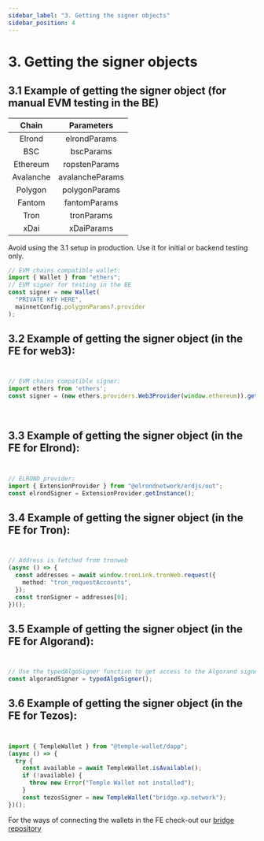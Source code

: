 ```yaml
---
sidebar_label: "3. Getting the signer objects"
sidebar_position: 4
---
```


# 3. Getting the signer objects

## 3.1 Example of getting the signer object (for manual EVM testing in the BE)

| Chain | Parameters |
|:-----:|:-----:|
| Elrond | elrondParams |
| BSC | bscParams |
| Ethereum | ropstenParams |
| Avalanche | avalancheParams |
| Polygon | polygonParams |
| Fantom | fantomParams |
| Tron | tronParams |
| xDai | xDaiParams |

Avoid using the 3.1 setup in production. Use it for initial or backend testing only.

```javascript
// EVM chains compatible wallet:
import { Wallet } from "ethers";
// EVM signer for testing in the BE
const signer = new Wallet(
  "PRIVATE KEY HERE",
  mainnetConfig.polygonParams?.provider
);
```

## 3.2 Example of getting the signer object (in the FE for web3):<br/><br/>

```typescript
// EVM chains compatible signer:
import ethers from 'ethers';
const signer = (new ethers.providers.Web3Provider(window.ethereum)).getSigner();
```
<br/>

## 3.3 Example of getting the signer object (in the FE for Elrond):<br/><br/>
```typescript
// ELROND provider:
import { ExtensionProvider } from "@elrondnetwork/erdjs/out";
const elrondSigner = ExtensionProvider.getInstance();
```

## 3.4 Example of getting the signer object (in the FE for Tron):<br/><br/>
```typescript
// Address is fetched from tronweb
(async () => {
  const addresses = await window.tronLink.tronWeb.request({
    method: "tron_requestAccounts",
  });
  const tronSigner = addresses[0];
})();
```

## 3.5 Example of getting the signer object (in the FE for Algorand):<br/><br/>
```typescript
// Use the typedAlgoSigner function to get access to the Algorand signer
const algorandSigner = typedAlgoSigner();
```

## 3.6 Example of getting the signer object (in the FE for Tezos):<br/><br/>
```typescript
import { TempleWallet } from "@temple-wallet/dapp";
(async () => {
  try {
    const available = await TempleWallet.isAvailable();
    if (!available) {
      throw new Error("Temple Wallet not installed");
    }
    const tezosSigner = new TempleWallet("bridge.xp.network");
})();
```

For the ways of connecting the wallets in the FE check-out our [bridge repository](https://github.com/xp-network/bridge-interface/blob/components-reorder/src/components/ConnectWallet.jsx)